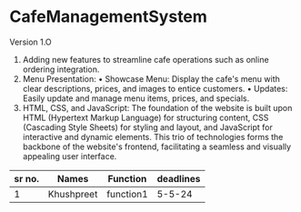 # CafeManagementSystem
Version 1.O
1. Adding new features to streamline cafe operations such as online ordering integration.
2. Menu Presentation:
• Showcase Menu: Display the cafe's menu with clear descriptions, prices, and images to entice 
customers.
• Updates: Easily update and manage menu items, prices, and specials.
3.  HTML, CSS, and JavaScript: The foundation of the website is built upon HTML (Hypertext 
Markup Language) for structuring content, CSS (Cascading Style Sheets) for styling and layout, 
and JavaScript for interactive and dynamic elements. This trio of technologies forms the backbone 
of the website's frontend, facilitating a seamless and visually appealing user interface.

|sr no.|Names|Function|deadlines|
|---|---|----|----|
| 1| Khushpreet| function1| 5-5-24|
